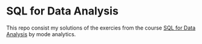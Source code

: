 # SQL for Data Analysis

This repo consist my solutions of the exercies from the course [SQL for Data Analysis](https://www.udacity.com/course/sql-for-data-analysis--ud198 "mode analytics") by mode analytics.
